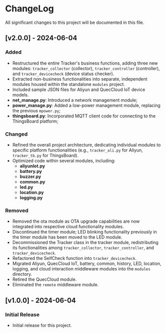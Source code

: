 # ChangeLog

All significant changes to this project will be documented in this file.

## [v2.0.0] - 2024-06-04

### Added

- Restructured the entire Tracker's business functions, adding three new modules: `tracker_collector` (collector), `tracker_controller` (controller), and `tracker_devicecheck` (device status checker).
- Extracted non-business functionalities into separate, independent modules housed within the standalone `modules` project.
- Included sample JSON files for Aliyun and QuecCloud IoT device models.
- **net_manage.py**: Introduced a network management module;
- **power_manage.py**: Added a low-power management module, replacing the previous `mpower.py`;
- **thingsboard.py**: Incorporated MQTT client code for connecting to the ThingsBoard platform;

### Changed

- Refined the overall project architecture, dedicating individual modules to specific platform functionalities (e.g., `tracker_ali.py` for Aliyun, `tracker_tb.py` for ThingsBoard).
- Optimized code within several modules, including:
    + **aliyunIot.py**
    + **battery.py**
    + **buzzer.py**
    + **common.py**
    + **led.py**
    + **location.py**
    + **logging.py**

### Removed

- Removed the ota module as OTA upgrade capabilities are now integrated into respective cloud functionality modules.
- Discontinued the timer module; LED blinking functionality previously in the timer module has been moved to the LED module.
- Decommissioned the Tracker class in the tracker module, redistributing its functionalities among `tracker_collector`, `tracker_controller`, and `tracker_devicecheck`.
- Refactored the SelfCheck function into `tracker_devicecheck`.
- Migrated Aliyun, QuecCloud IoT, battery, common, history, LED, location, logging, and cloud interaction middleware modules into the `modules` directory.
- Retired the QuecCloud module.
- Eliminated the `remote` middleware module.

## [v1.0.0] - 2024-06-04

### Initial Release

- Initial release for this project.
